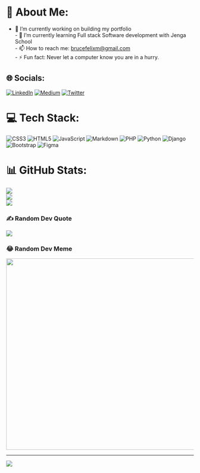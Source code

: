 # 💫 About Me:
- 🔭 I’m currently working on building my portfolio<br>- 🌱 I’m currently learning Full stack Software development with Jenga School<br>- 📫 How to reach me: brucefelixm@gmail.com<br>-  ⚡ Fun fact: Never let a computer know you are in a hurry.


## 🌐 Socials:
[![LinkedIn](https://img.shields.io/badge/LinkedIn-%230077B5.svg?logo=linkedin&logoColor=white)](https://linkedin.com/in/https://www.linkedin.com/in/brucefelix-macharia/) [![Medium](https://img.shields.io/badge/Medium-12100E?logo=medium&logoColor=white)](https://medium.com/@https://medium.com/@brucefelixm) [![Twitter](https://img.shields.io/badge/Twitter-%231DA1F2.svg?logo=Twitter&logoColor=white)](https://twitter.com/https://twitter.com/Brucefelix20) 

# 💻 Tech Stack:
![CSS3](https://img.shields.io/badge/css3-%231572B6.svg?style=for-the-badge&logo=css3&logoColor=white) ![HTML5](https://img.shields.io/badge/html5-%23E34F26.svg?style=for-the-badge&logo=html5&logoColor=white) ![JavaScript](https://img.shields.io/badge/javascript-%23323330.svg?style=for-the-badge&logo=javascript&logoColor=%23F7DF1E) ![Markdown](https://img.shields.io/badge/markdown-%23000000.svg?style=for-the-badge&logo=markdown&logoColor=white) ![PHP](https://img.shields.io/badge/php-%23777BB4.svg?style=for-the-badge&logo=php&logoColor=white) ![Python](https://img.shields.io/badge/python-3670A0?style=for-the-badge&logo=python&logoColor=ffdd54) ![Django](https://img.shields.io/badge/django-%23092E20.svg?style=for-the-badge&logo=django&logoColor=white) ![Bootstrap](https://img.shields.io/badge/bootstrap-%23563D7C.svg?style=for-the-badge&logo=bootstrap&logoColor=white) 	![Figma](https://img.shields.io/badge/figma-%23F24E1E.svg?style=for-the-badge&logo=figma&logoColor=white)
# 📊 GitHub Stats:
![](https://github-readme-stats.vercel.app/api?username=BruceFelix&theme=gotham&hide_border=false&include_all_commits=true&count_private=true)<br/>
![](https://github-readme-streak-stats.herokuapp.com/?user=BruceFelix&theme=gotham&hide_border=false)<br/>
![](https://github-readme-stats.vercel.app/api/top-langs/?username=BruceFelix&theme=gotham&hide_border=false&include_all_commits=true&count_private=true&layout=compact)

### ✍️ Random Dev Quote
![](https://quotes-github-readme.vercel.app/api?type=horizontal&theme=dark)

### 😂 Random Dev Meme
<img src="https://random-memer.herokuapp.com/" width="512px"/>

---
[![](https://visitcount.itsvg.in/api?id=BruceFelix&icon=0&color=0)](https://visitcount.itsvg.in)

<!-- Proudly created with GPRM ( https://gprm.itsvg.in ) -->

